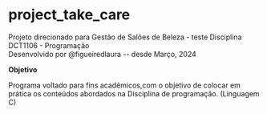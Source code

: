 # project_take_care
Projeto direcionado para Gestão de Salões de Beleza - teste
Disciplina DCT1106 - Programação<br>
Desenvolvido por @figueiredlaura -- desde Março, 2024 


**Objetivo**

Programa voltado para fins acadêmicos,com o objetivo de colocar em prática os conteúdos abordados na Disciplina de programação. (Linguagem C)
